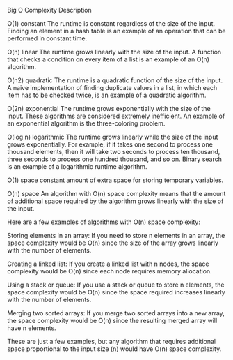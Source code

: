 <!-- https://www.bigocheatsheet.com/ -->
<!-- https://www.youtube.com/watch?v=BgLTDT03QtU -->

Big O
Complexity
Description

O(1)
constant
The runtime is constant regardless of the size of the input. Finding an element in a hash table is an example of an operation that can be performed in constant time.

O(n)
linear
The runtime grows linearly with the size of the input. A function that checks a condition on every item of a list is an example of an O(n) algorithm.

O(n2)
quadratic
The runtime is a quadratic function of the size of the input. A naive implementation of finding duplicate values in a list, in which each item has to be checked twice, is an example of a quadratic algorithm.

O(2n)
exponential
The runtime grows exponentially with the size of the input. These algorithms are considered extremely inefficient. An example of an exponential algorithm is the three-coloring problem.

O(log n)
logarithmic
The runtime grows linearly while the size of the input grows exponentially. For example, if it takes one second to process one thousand elements, then it will take two seconds to process ten thousand, three seconds to process one hundred thousand, and so on. Binary search is an example of a logarithmic runtime algorithm.

<!-- https://en.wikipedia.org/wiki/Big_O_notation#Orders_of_common_functions -->

O(1) space
constant amount of extra space for storing temporary variables.

O(n) space
An algorithm with O(n) space complexity means that the amount of additional space required by the algorithm grows linearly with the size of the input.

Here are a few examples of algorithms with O(n) space complexity:

Storing elements in an array: If you need to store n elements in an array, the space complexity would be O(n) since the size of the array grows linearly with the number of elements.

Creating a linked list: If you create a linked list with n nodes, the space complexity would be O(n) since each node requires memory allocation.

Using a stack or queue: If you use a stack or queue to store n elements, the space complexity would be O(n) since the space required increases linearly with the number of elements.

Merging two sorted arrays: If you merge two sorted arrays into a new array, the space complexity would be O(n) since the resulting merged array will have n elements.

These are just a few examples, but any algorithm that requires additional space proportional to the input size (n) would have O(n) space complexity.

